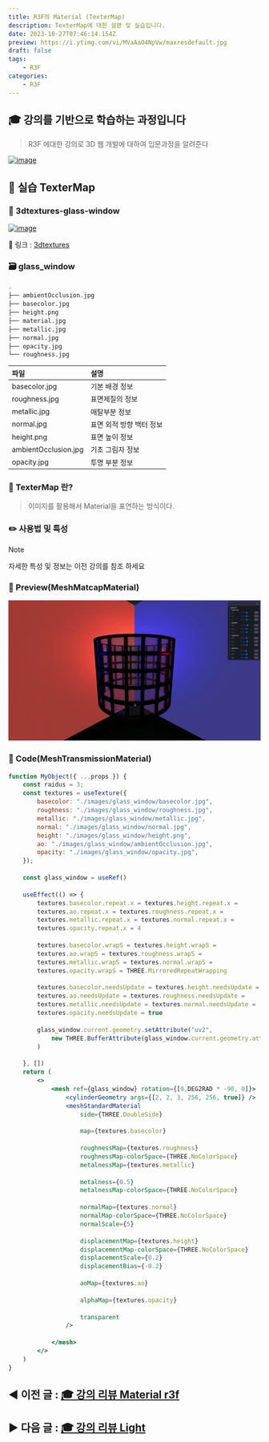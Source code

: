 ```yaml
---
title: R3F의 Material (TexterMap)
description: TexterMap에 대한 설명 및 실습입니다.
date: 2023-10-27T07:46:14.154Z
preview: https://i.ytimg.com/vi/MVaAaO4NpVw/maxresdefault.jpg
draft: false
tags:
    - R3F
categories:
    - R3F
---
```


## 🎓 강의를 기반으로 학습하는 과정입니다

> R3F 에대한 강의로 3D 웹 개발에 대하여 입문과정을 알려준다

[![image](https://i.ytimg.com/vi/MVaAaO4NpVw/maxresdefault.jpg)](https://www.youtube.com/watch?v=Sg6OcVxe64k&list=PLe6NQuuFBu7HUeJkowKRkLWwkdOlhwrje&index=9)

## 📔 실습 TexterMap

### 🚀 3dtextures-glass-window

[![image](https://i0.wp.com/3dtextures.me/wp-content/uploads/2020/07/Material_1588.jpg?fit=600%2C800&ssl=1)](https://3dtextures.me/2020/07/15/glass-window-002/)

🔗 링크 : [3dtextures](https://3dtextures.me/2020/07/15/glass-window-002/)

### 🗃️ glass_window

```Bash
.
├── ambientOcclusion.jpg
├── basecolor.jpg
├── height.png
├── material.jpg
├── metallic.jpg
├── normal.jpg
├── opacity.jpg
└── roughness.jpg
```

| 파일 | 설명 |
| :-- | :-- |
| basecolor.jpg | 기본 배경 정보 |
| roughness.jpg | 표면제질의 정보 |
| metallic.jpg | 매탈부분 정보 |
| normal.jpg | 표면 외적 방향 백터 정보 |
| height.png | 표면 높이 정보 |
| ambientOcclusion.jpg | 기초 그림자 정보 |
| opacity.jpg | 투명 부분 정보 |

### 📝 TexterMap 란?
>
> 이미지를 활용해서 Material을 표연하는 방식이다.  

### ✏️ 사용법 및 특성

> [!NOTE]  
> 자세한 특성 및 정보는 이전 강의를 참조 하세요

### 👀 Preview(MeshMatcapMaterial)

![image](./assets/TexterMap.gif)

### 🍝 Code(MeshTransmissionMaterial)

```jsx
function MyObject({ ...props }) {
    const raidus = 3;
    const textures = useTexture({
        basecolor: "./images/glass_window/basecolor.jpg",
        roughness: "./images/glass_window/roughness.jpg",
        metallic: "./images/glass_window/metallic.jpg",
        normal: "./images/glass_window/normal.jpg",
        height: "./images/glass_window/height.png",
        ao: "./images/glass_window/ambientOcclusion.jpg",
        opacity: "./images/glass_window/opacity.jpg",
    });

    const glass_window = useRef()

    useEffect(() => {
        textures.basecolor.repeat.x = textures.height.repeat.x = 
        textures.ao.repeat.x = textures.roughness.repeat.x =
        textures.metallic.repeat.x = textures.normal.repeat.x = 
        textures.opacity.repeat.x = 4

        textures.basecolor.wrapS = textures.height.wrapS = 
        textures.ao.wrapS = textures.roughness.wrapS =
        textures.metallic.wrapS = textures.normal.wrapS = 
        textures.opacity.wrapS = THREE.MirroredRepeatWrapping
        
        textures.basecolor.needsUpdate = textures.height.needsUpdate = 
        textures.ao.needsUpdate = textures.roughness.needsUpdate =
        textures.metallic.needsUpdate = textures.normal.needsUpdate = 
        textures.opacity.needsUpdate = true

        glass_window.current.geometry.setAttribute("uv2", 
            new THREE.BufferAttribute(glass_window.current.geometry.attributes.uv.array, 2)
        )

    }, [])
    return (
        <>
            <mesh ref={glass_window} rotation={[0,DEG2RAD * -90, 0]}>
                <cylinderGeometry args={[2, 2, 3, 256, 256, true]} />
                <meshStandardMaterial
                    side={THREE.DoubleSide}

                    map={textures.basecolor}

                    roughnessMap={textures.roughness}
                    roughnessMap-colorSpace={THREE.NoColorSpace}
                    metalnessMap={textures.metallic}

                    metalness={0.5}
                    metalnessMap-colorSpace={THREE.NoColorSpace}
        
                    normalMap={textures.normal}
                    normalMap-colorSpace={THREE.NoColorSpace}
                    normalScale={5}

                    displacementMap={textures.height}
                    displacementMap-colorSpace={THREE.NoColorSpace}
                    displacementScale={0.2}
                    displacementBias={-0.2}

                    aoMap={textures.ao}

                    alphaMap={textures.opacity}
                    
                    transparent
                />

            </mesh>
        </>
    )
}
```

◀️ 이전 글 : [🎓 강의 리뷰 Material r3f](./RM_8.md)
---
▶️ 다음 글 : [🎓 강의 리뷰 Light](./RM_10.md)
---
